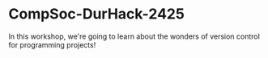 # CompSoc-DurHack-2425
In this workshop, we're going to learn about the wonders of version control for programming projects!
